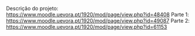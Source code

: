 Descrição do projeto: https://www.moodle.uevora.pt/1920/mod/page/view.php?id=48408
Parte 1: https://www.moodle.uevora.pt/1920/mod/page/view.php?id=49087
Parte 2: https://www.moodle.uevora.pt/1920/mod/page/view.php?id=61153